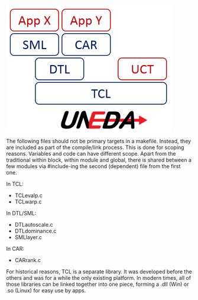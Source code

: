 ![](UNEDA%20stack.png)

The following files should not be primary targets in a makefile. Instead, they are included as part of the compile/link process. This is done for scoping reasons. Variables and code can have different scope. Apart from the traditional within block, within module and global, there is shared between a few modules via #include-ing the second (dependent) file from the first one.

In TCL:
+ TCLevalp.c
+ TCLwarp.c

In DTL/SML:
+ DTLautoscale.c
+ DTLdominance.c
+ SMLlayer.c

In CAR:
+ CARrank.c

For historical reasons, TCL is a separate library. It was developed before the others and was for a while the only existing platform. In modern times, all of those libraries can be linked together into one piece, forming a .dll (Win) or .so (Linux) for easy use by apps.
